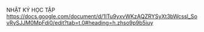 NHẬT KÝ HỌC TẬP
https://docs.google.com/document/d/1ITu9yxvWKzAQZRYSyXt3bWcssl_SovRySJJM0MpFdi0/edit?tab=t.0#heading=h.zhso9p9b5iuy

